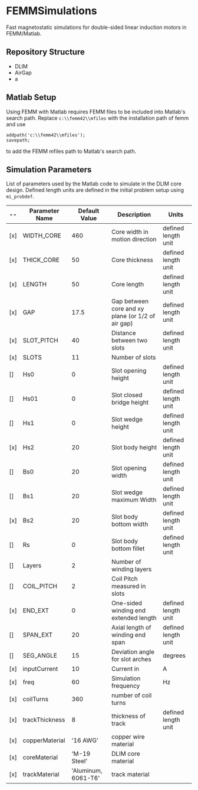 # FEMMSimulations

Fast magnetostatic simulations for double-sided linear induction motors in FEMM/Matlab.

## Repository Structure

- DLIM
 - AirGap
  - a

## Matlab Setup

Using FEMM with Matlab requires FEMM files to be included into Matlab's search path. Replace `c:\\femm42\\mfiles` with the installation path of femm and use
```
addpath('c:\\femm42\\mfiles');
savepath;
```
to add the FEMM mfiles path to Matlab's search path.


## Simulation Parameters

List of parameters used by the Matlab code to simulate in the DLIM core design. Defined length units are defined in the initial problem setup using `mi_probdef`.

 -- | Parameter Name | Default Value | Description | Units
------- | -------- | ------- | -------- | --------
[x] |WIDTH_CORE | 460 |  Core width in motion direction | defined length unit
[x] |THICK_CORE | 50 |  Core thickness | defined length unit
[x] |LENGTH | 50 |  Core length | defined length unit
[x] |GAP | 17.5 |  Gap between core and xy plane (or 1/2 of air gap) | defined length unit
[x] |SLOT_PITCH | 40 |  Distance between two slots | defined length unit
[x] |SLOTS | 11 |  Number of slots |
[] |Hs0 | 0 |  Slot opening height | defined length unit
[] |Hs01 | 0 |  Slot closed bridge height | defined length unit
[] |Hs1 | 0 |  Slot wedge height | defined length unit
[x] |Hs2 | 20 |  Slot body height | defined length unit
[] |Bs0 | 20 |  Slot opening width | defined length unit
[] |Bs1 | 20 |  Slot wedge maximum Width | defined length unit
[x] |Bs2 | 20 |  Slot body bottom width | defined length unit
[] |Rs | 0 |  Slot body bottom fillet | defined length unit
[] |Layers | 2 |  Number of winding layers |
[] |COIL_PITCH | 2 |  Coil Pitch measured in slots |
[x] |END_EXT | 0 |  One-sided winding end extended length | defined length unit
[] |SPAN_EXT | 20 |  Axial length of winding end span | defined length unit
[] |SEG_ANGLE | 15 |  Deviation angle for slot arches | degrees
[x] | inputCurrent | 10 | Current in | A
[x] | freq | 60 | Simulation frequency | Hz
[x] | coilTurns | 360 | number of coil turns |
[x] | trackThickness | 8 | thickness of track | defined length unit
[x] | copperMaterial | '16 AWG' | copper wire material |
[x] | coreMaterial | 'M-19 Steel' | DLIM core material |
[x] | trackMaterial | 'Aluminum, 6061-T6' | track material |
